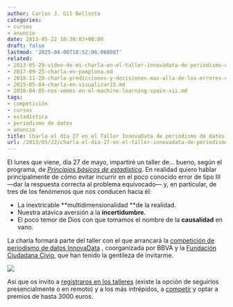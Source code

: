 ```yaml
---
author: Carlos J. Gil Bellosta
categories:
- cursos
- anuncio
date: 2013-05-22 10:30:03+00:00
draft: false
lastmod: '2025-04-06T18:52:06.068087'
related:
- 2013-05-29-video-de-mi-charla-en-el-taller-innovadata-de-periodismo-de-datos.md
- 2017-09-25-charla-en-pamplona.md
- 2018-11-28-charla-predicciones-y-decisiones-mas-alla-de-los-errores-cuadraticos.md
- 2015-05-04-charla-en-visualizar15.md
- 2016-04-05-nos-vemos-en-el-machine-learning-spain-xii.md
tags:
- competición
- cursos
- estadística
- periodismo de datos
- anuncio
title: Charla el día 27 en el Taller InnovaData de periodismo de datos
url: /2013/05/22/charla-el-dia-27-en-el-taller-innovadata-de-periodismo-de-datos/
---
```


El lunes que viene, día 27 de mayo, impartiré un taller de... bueno, según el programa, de _[Principios básicos de estadística](https://www.centrodeinnovacionbbva.com/contents/21636-innovadata-taller-sobre-periodismo-de-datos)_. En realidad quiero hablar principalmente de cómo evitar incurrir en el poco conocido error de tipo III —dar la respuesta correcta al problema equivocado— y, en particular, de tres de los fenómenos que nos conducen hacia él:

* La inextricable **multidimensionalidad **de la realidad.
* Nuestra atávica aversión a la **incertidumbre**.
* El poco temor de Dios con que tomamos el nombre de la **causalidad** en vano.

La charla formará parte del taller con el que arrancará la [competición de periodismo de datos InnovaData](https://www.centrodeinnovacionbbva.com/innovadata) , coorganizada por BBVA y la [Fundación Ciudadana Civio](http://www.civio.es/), que han tenido la gentileza de invitarme.

[![](/wp-uploads/2013/05/InnovaData_banner_3.jpg)
](/wp-uploads/2013/05/InnovaData_banner_3.jpg)

Así que os invito a [registraros en los talleres](https://www.centrodeinnovacionbbva.com/contents/21636-innovadata-taller-sobre-periodismo-de-datos) (existe la opción de seguirlos presencialmente o en remoto) y a los más intrépidos, a [competir](https://www.centrodeinnovacionbbva.com/contents/21793-faq-preguntas-mas-frecuentes-sobre-bbva-innovadata) y optar a premios de hasta 3000 euros.